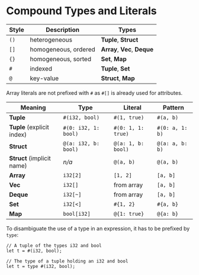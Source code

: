 # Compound Types and Literals

| Style | Description          | Types                         |
| ----- | -------------------- | ----------------------------- |
| `()`  | heterogeneous        | **Tuple**, **Struct**         |
| `[]`  | homogeneous, ordered | **Array**, **Vec**, **Deque** |
| `{}`  | homogeneous, sorted  | **Set**, **Map**              |
| `#`   | indexed              | **Tuple**, **Set**            |
| `@`   | key-value            | **Struct**, **Map**           |

Array literals are not prefixed with `#` as `#[]` is already used for attributes.

| Meaning                    | Type                 | Literal            | Pattern         |
| -------------------------- | -------------------- | ------------------ | --------------- |
| **Tuple**                  | `#(i32, bool)`       | `#(1, true)`       | `#(a, b)`       |
| **Tuple** (explicit index) | `#(0: i32, 1: bool)` | `#(0: 1, 1: true)` | `#(0: a, 1: b)` |
| **Struct**                 | `@(a: i32, b: bool)` | `@(a: 1, b: bool)` | `@(a: a, b: b)` |
| **Struct** (implicit name) | *n/a*                | `@(a, b)`          | `@(a, b)`       |
| **Array**                  | `i32[2]`             | `[1, 2]`           | `[a, b]`        |
| **Vec**                    | `i32[]`              | from array         | `[a, b]`        |
| **Deque**                  | `i32[~]`             | from array         | `[a, b]`        |
| **Set**                    | `i32[<]`             | `#{1, 2}`          | `#{a, b}`       |
| **Map**                    | `bool[i32]`          | `@{1: true}`       | `@{a: b}`       |

To disambiguate the use of a type in an expression, it has to be prefixed by `type`:

```flx
// A tuple of the types i32 and bool
let t = #(i32, bool);

// The type of a tuple holding an i32 and bool
let t = type #(i32, bool);
```

